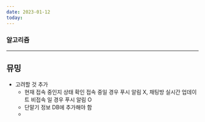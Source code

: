 ```yaml
---
date: 2023-01-12
today:
---
```


### 알고리즘

---

## 뮤밍

- 고려할 것 추가
  - 현재 접속 중인지 상태 확인
    접속 중일 경우 푸시 알림 X, 채팅방 실시간 업데이트
    비접속 일 경우 푸시 알림 O
  - 단말기 정보 DB에 추가해야 함
  -
